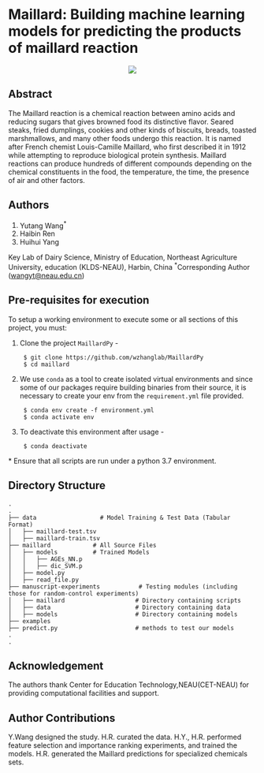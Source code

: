 # Maillard: Building machine learning models for predicting the products of maillard reaction

<p align="center">
  <img src="http://maillard.neau.edu.cn/resimg/generation_pathways_of_ages.png"/>
</p>

## Abstract
The Maillard reaction is a chemical reaction between amino acids and reducing sugars that gives browned food its distinctive flavor. Seared steaks, fried dumplings, cookies and other kinds of biscuits, breads, toasted marshmallows, and many other foods undergo this reaction. It is named after French chemist Louis-Camille Maillard, who first described it in 1912 while attempting to reproduce biological protein synthesis.
Maillard reactions can produce hundreds of different compounds depending on the chemical constituents in the food, the temperature, the time, the presence of air and other factors. 



## Authors
1. Yutang Wang<sup>*</sup>
2. Haibin Ren
3. Huihui Yang

Key Lab of Dairy Science, Ministry of Education, Northeast Agriculture University, education (KLDS-NEAU), Harbin, China
<sup>*</sup>Corresponding Author (wangyt@neau.edu.cn)

## Pre-requisites for execution
To setup a working environment to execute some or all sections of this project, you must:

1. Clone the project `MaillardPy` - 
	    
	    $ git clone https://github.com/wzhanglab/MaillardPy
	    $ cd maillard

2. We use `conda` as a tool to create isolated virtual environments and since some of our packages require building binaries from their source, it is necessary to create your env from the `requirement.yml` file provided.

	 	$ conda env create -f environment.yml
	 	$ conda activate env 
	 	
3. To deactivate this environment after usage - 
		
		$ conda deactivate
		
\* Ensure that all scripts are run under a python 3.7 environment.

## Directory Structure

    .
    .
    ├── data                  # Model Training & Test Data (Tabular Format)
    │   ├── maillard-test.tsv
    │   ├── maillard-train.tsv
    ├── maillard            # All Source Files
    │   ├── models			# Trained Models
    │   │   ├── AGEs_NN.p
    │   │   ├── dic_SVM.p
    │   ├── model.py
    │   ├── read_file.py
    ├── manuscript-experiments           # Testing modules (including those for random-control experiments)
    │   ├── maillard					# Directory containing scripts
    │   ├── data						# Directory containing data
    │   ├── models						# Directory containing models
    ├── examples             
    ├── predict.py 						# methods to test our models
    .
    .


## Acknowledgement
The authors thank Center for Education Technology,NEAU(CET-NEAU) for providing computational facilities and support. 

## Author Contributions
Y.Wang designed the study. H.R. curated the data. H.Y., H.R. performed feature selection and importance ranking experiments, and trained the models. H.R. generated the Maillard predictions for specialized chemicals sets.
